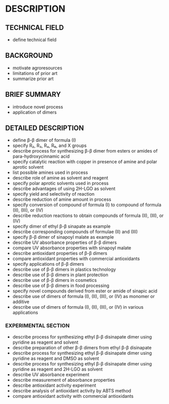 # DESCRIPTION

## TECHNICAL FIELD

- define technical field

## BACKGROUND

- motivate agroresources
- limitations of prior art
- summarize prior art

## BRIEF SUMMARY

- introduce novel process
- application of dimers

## DETAILED DESCRIPTION

- define β-β dimer of formula (I)
- specify R₂, R₃, R₄, R₆, and X groups
- describe process for synthesizing β-β dimer from esters or amides of para-hydroxycinnamic acid
- specify catalytic reaction with copper in presence of amine and polar aprotic solvent
- list possible amines used in process
- describe role of amine as solvent and reagent
- specify polar aprotic solvents used in process
- describe advantages of using 2H-LGO as solvent
- specify yield and selectivity of reaction
- describe reduction of amine amount in process
- specify conversion of compound of formula (I) to compound of formula (II), (III), or (IV)
- describe reduction reactions to obtain compounds of formula (II), (III), or (IV)
- specify dimer of ethyl β-β sinapate as example
- describe corresponding compounds of formulae (II) and (III)
- specify β-β dimer of sinapoyl malate as example
- describe UV absorbance properties of β-β dimers
- compare UV absorbance properties with sinapoyl malate
- describe antioxidant properties of β-β dimers
- compare antioxidant properties with commercial antioxidants
- specify applications of β-β dimers
- describe use of β-β dimers in plastics technology
- describe use of β-β dimers in plant protection
- describe use of β-β dimers in cosmetics
- describe use of β-β dimers in food processing
- specify novel compounds derived from ester or amide of sinapic acid
- describe use of dimers of formula (I), (II), (III), or (IV) as monomer or additive
- describe use of dimers of formula (I), (II), (III), or (IV) in various applications

### EXPERIMENTAL SECTION

- describe process for synthesizing ethyl β-β disinapate dimer using pyridine as reagent and solvent
- describe preparation of other β-β dimers from ethyl β-β disinapate
- describe process for synthesizing ethyl β-β disinapate dimer using pyridine as reagent and DMSO as solvent
- describe process for synthesizing ethyl β-β disinapate dimer using pyridine as reagent and 2H-LGO as solvent
- describe UV absorbance experiment
- describe measurement of absorbance properties
- describe antioxidant activity experiment
- describe analysis of antioxidant activity by ABTS method
- compare antioxidant activity with commercial antioxidants

